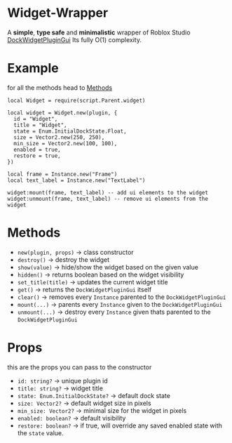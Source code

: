 # Widget-Wrapper
A **simple**, **type safe** and **minimalistic** wrapper of Roblox Studio [DockWidgetPluginGui](https://create.roblox.com/docs/reference/engine/classes/DockWidgetPluginGui)
Its fully O(1) complexity.
# Example
for all the methods head to [Methods](https://github.com/daolgierd/Widget-Wrapper/tree/main?tab=readme-ov-file#methods)
```luau
local Widget = require(script.Parent.widget)

local widget = Widget.new(plugin, {
  id = "Widget",
  title = "Widget",
  state = Enum.InitialDockState.Float,
  size = Vector2.new(250, 250),
  min_size = Vector2.new(100, 100),
  enabled = true,
  restore = true,
})

local frame = Instance.new("Frame")
local text_label = Instance.new("TextLabel")

widget:mount(frame, text_label) -- add ui elements to the widget
widget:unmount(frame, text_label) -- remove ui elements from the widget
```
# Methods
- `new(plugin, props)` -> class constructor
- `destroy()` -> destroy the widget
- `show(value)` -> hide/show the widget based on the given value
- `hidden()` -> returns boolean based on the widget visibility
- `set_title(title)` -> updates the current widget title
- `get()` -> returns the `DockWidgetPluginGui` itself
- `clear()` -> removes every `Instance` parented to the `DockWidgetPluginGui`
- `mount(...)` -> parents every `Instance` given to the `DockWidgetPluginGui`
- `unmount(...)` -> destroy every `Instance` given thats parented to the `DockWidgetPluginGui`
# Props
this are the props you can pass to the constructor
- `id: string?` -> unique plugin id
- `title: string?` -> widget title
- `state: Enum.InitialDockState?` -> default dock state
- `size: Vector2?` -> default widget size in pixels
- `min_size: Vector2?` -> minimal size for the widget in pixels
- `enabled: boolean?` -> default visibility
- `restore: boolean?` -> if true, will override any saved enabled state with the `state` value.
